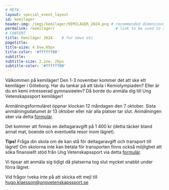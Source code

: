 ```yaml
---
# META
layout: special_event_layout
id: kemilager
header-img: /imgs/kemilager/KEMILAGER_2024.png # recommended dimensions: 2732x668px but other aspect ratios should also be fine.
permalink: /kemilager/                           # link to be used to access page
# CONTENT
title: Kemiläger 2024    # for news etc
pagetitle: 
title-size: 4.8vw,65px
title-color: '#ffffff00'
subtitle: 
subtitle-size: 2.2vw, 26px
subtitle-color: '#ffffff00'
---
```



Välkommen på kemiläger! Den 1-3 november kommer det att ske ett kemiläger i Göteborg. Har du tankar på att tävla i Kemiolympiaden? Eller är du en kemi intresserad gymnasieelev? Då borde du anmäla dig till Ung Vetenskapssport kemiläger! 

Anmälningsformuläret öppnar klockan 12 måndagen den 7 oktober. Sista anmälningsdatumet är 13 oktober eller när alla platser tar slut. Anmälningen sker via detta [formulär](https://docs.google.com/forms/d/e/1FAIpQLScPTgD51suOtr0uhE2lLMZc3EdPcK1G7n580CXC1V2QL663rQ/viewform?usp=sf_link). 

Det kommer att finnas en deltagaravgift på 1 400 kr (detta täcker bland annat mat, boende och eventuella resor inom lägret). 

**Tips!** Fråga din skola om de kan stå för deltagaravgift och transport till lägret! Om skolorna inte kan betala för transporten finns också möjlighet att söka finansiellt stöd från Ung Vetenskapssport via detta [formulär](https://forms.gle/VDPqSbknKQz2ukNt5). 

Vi tipsar att anmäla sig tidigt då platserna tog slut mycket snabbt under förra lägret. 

Vid frågor tveka inte på att skicka ett mejl till [hugo.klaesson@ungvetenskapssport.se](mailto:hugo.klaesson@ungvetenskapssport.se)




